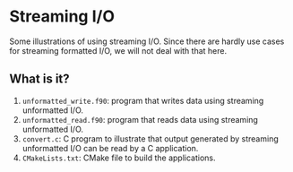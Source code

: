 # Streaming I/O

Some illustrations of using streaming I/O.  Since there are hardly use cases
for streaming formatted I/O, we will not deal with that here.


## What is it?

1. `unformatted_write.f90`: program that writes data using streaming unformatted
   I/O.
1. `unformatted_read.f90`: program that reads data using streaming unformatted
   I/O.
1. `convert.c`: C program to illustrate that output generated by streaming
   unformatted I/O can be read by a C application.
1. `CMakeLists.txt`: CMake file to build the applications.
